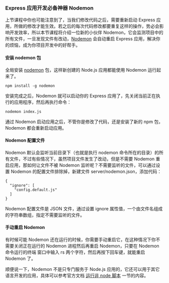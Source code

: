 ### Express 应用开发必备神器 Nodemon

上节课程中你也可能注意到了，当我们修改代码之后，需要重新启动 Express 应用，所做的修改才能生效。若之后的每次代码修改都要重复这样的操作，势必会影响开发效率，所以本节课程将介绍一位新的小伙伴 Nodemon，它会监测项目中的所有文件，一旦发现文件有改动，[Nodemon](http://nodemon.io/) 会自动重启 Express 应用，解决你的烦恼，成为你项目开发中的好帮手。

#### 安装 nodemon 包

全局安装 [nodemon](https://github.com/remy/nodemon) 包，这样新创建的 Node.js 应用都能使用 Nodemon 运行起来了。

```
npm install -g nodemon

```
安装完成之后，Nodemon 就可以启动你的 Express 应用了，先关闭当前正在执行的应用程序，然后再执行命令：

```
nodemon index.js

```
通过 Nodemon 启动应用之后，不管你是修改了代码，还是安装了新的 npm 包，Nodemon 都会重新启动应用。

#### Nodemon 配置文件

Nodemon 默认会监听当前目录下（也就是执行 nodemon 命令所在的目录）的所有文件，不过有些情况下，虽然项目文件发生了改动，但是不需要 Nodemon 重启应用，那如何让文件不被 Nodemon 监听呢？不需要监听的文件，可以通过设置 Nodemon 的配置文件排除掉，新建文件 server/nodemon.json，添加代码：

```
{
  "ignore": [
    "config.default.js"
  ]
}

```
Nodemon 配置文件是 JSON 文件，通过设置 ignore 属性值，一个由文件名组成的字符串数组，指定不需要监听的文件。

#### 手动重启 Nodemon

有时候可能 Nodemon 还在运行的时候，你需要手动重启它，在这种情况下你不需要关闭正在运行的 Nodemon 进程然后再重启 Nodemon，只要在 Nodemon 命令运行的终端 窗口中输入 rs 两个字符，然后再按下回车键，就能重启 Nodemon 了。

顺便说一下，Nodemon 不是只专门服务于 Node.js 应用的，它还可以用于其它语言开发的应用，具体可以参考官方文档 [运行非 node 脚本](https://github.com/remy/nodemon/#running-non-node-scripts) 一节的内容。
